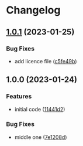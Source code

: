 # Changelog

## [1.0.1](https://github.com/flovogt/test-lib-rp/compare/nop-lib-v1.0.0...nop-lib-v1.0.1) (2023-01-25)


### Bug Fixes

* add licence file ([c5fe49b](https://github.com/flovogt/test-lib-rp/commit/c5fe49b8c47a3371ca3e240df577c83fd7e7b52d))

## 1.0.0 (2023-01-24)


### Features

* initial code ([11441d2](https://github.com/flovogt/test-lib-rp/commit/11441d28d0fcb68c153acb34410f38389f71bde3))


### Bug Fixes

* middle one ([7e1208d](https://github.com/flovogt/test-lib-rp/commit/7e1208d47704dc4140e8a06449eedd865fa57295))

